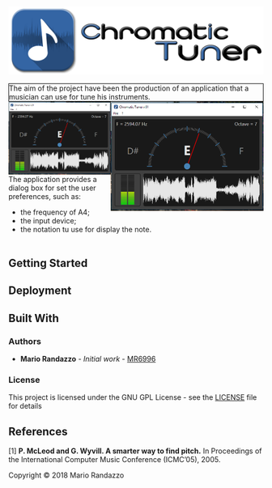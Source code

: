<style type="text/css">
.left-floated-text {
  border: 1px solid black;
  display: block;
}
</style>

![Logo](_media/chtuner_logo.png)

<div class="left-floated-text">
  The aim of the project have been the production of an application that a musician can use for tune his instruments.
</div>
<img align="right" width="60%" src="_media/screen_01.png"/>
<img align="left" width="40%" src="_media/screen_01.png"/>


The application provides a dialog box for set the user preferences, such as:
   * the frequency of A4;
   * the input device;
   * the notation tu use for display the note.</br></br>

## Getting Started

## Deployment

## Built With

### Authors

* **Mario Randazzo** - *Initial work* - [MR6996](https://github.com/MR6996)

### License

This project is licensed under the GNU GPL License - see the [LICENSE](LICENSE) file for details

## References
[1] **P. McLeod and G. Wyvill. A smarter way to find pitch.** In Proceedings of the International Computer Music Conference (ICMC’05), 2005.

Copyright © 2018 Mario Randazzo
